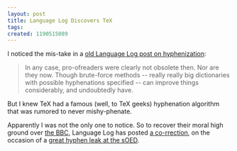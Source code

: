 ```yaml
---
layout: post
title: Language Log Discovers TeX
tags: 
created: 1190515089
---
```

I noticed the mis-take in a [old Language Log post on hyphenization](http://itre.cis.upenn.edu/%7Emyl/languagelog/archives/004660.html):

>  In any case, pro-ofreaders were clearly not obsolete then.  Nor are they now.  Though brute-force methods -- really really big dictionaries with possible hyphenations specified -- can improve things considerably, and undoubtedly have.

But I knew TeX had a famous (well, to TeX geeks) hyphenation algorithm that was rumored to never mishy-phenate.<!--break-->

Apparently I was not the only one to notice.  So to recover their moral high ground over [the BBC](http://itre.cis.upenn.edu/~myl/languagelog/archives/003507.html), Language Log has posted [a co-rrection](http://itre.cis.upenn.edu/~myl/languagelog/archives/004946.html), on the occasion of a [great hyphen leak at the sOED](http://itre.cis.upenn.edu/~myl/languagelog/archives/004945.html).
